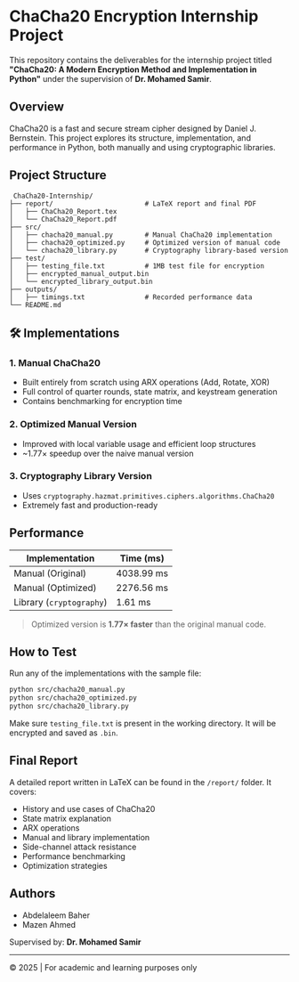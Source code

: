 
#  ChaCha20 Encryption Internship Project

This repository contains the deliverables for the internship project titled **"ChaCha20: A Modern Encryption Method and Implementation in Python"** under the supervision of **Dr. Mohamed Samir**.

##  Overview

ChaCha20 is a fast and secure stream cipher designed by Daniel J. Bernstein. This project explores its structure, implementation, and performance in Python, both manually and using cryptographic libraries.

##  Project Structure

```
 ChaCha20-Internship/
├── report/                       # LaTeX report and final PDF
│   ├── ChaCha20_Report.tex
│   └── ChaCha20_Report.pdf
├── src/
│   ├── chacha20_manual.py        # Manual ChaCha20 implementation
│   ├── chacha20_optimized.py     # Optimized version of manual code
│   └── chacha20_library.py       # Cryptography library-based version
├── test/
│   ├── testing_file.txt          # 1MB test file for encryption
│   ├── encrypted_manual_output.bin
│   └── encrypted_library_output.bin
├── outputs/
│   ├── timings.txt               # Recorded performance data
└── README.md
```

## 🛠 Implementations

### 1. Manual ChaCha20
- Built entirely from scratch using ARX operations (Add, Rotate, XOR)
- Full control of quarter rounds, state matrix, and keystream generation
- Contains benchmarking for encryption time

### 2. Optimized Manual Version
- Improved with local variable usage and efficient loop structures
- ~1.77× speedup over the naive manual version

### 3. Cryptography Library Version
- Uses `cryptography.hazmat.primitives.ciphers.algorithms.ChaCha20`
- Extremely fast and production-ready

##  Performance

| Implementation          | Time (ms)    |
|-------------------------|--------------|
| Manual (Original)       | 4038.99 ms   |
| Manual (Optimized)      | 2276.56 ms   |
| Library (`cryptography`)| 1.61 ms      |

> Optimized version is **1.77× faster** than the original manual code.

##  How to Test

Run any of the implementations with the sample file:

```bash
python src/chacha20_manual.py
python src/chacha20_optimized.py
python src/chacha20_library.py
```

Make sure `testing_file.txt` is present in the working directory. It will be encrypted and saved as `.bin`.

##  Final Report

A detailed report written in LaTeX can be found in the `/report/` folder. It covers:

- History and use cases of ChaCha20
- State matrix explanation
- ARX operations
- Manual and library implementation
- Side-channel attack resistance
- Performance benchmarking
- Optimization strategies

##  Authors

- Abdelaleem Baher  
- Mazen Ahmed  

Supervised by: **Dr. Mohamed Samir**

---

© 2025 | For academic and learning purposes only
